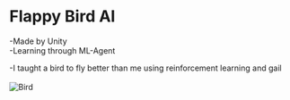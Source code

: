 # Flappy Bird AI

-Made by Unity<br>
-Learning through ML-Agent<br>

-I taught a bird to fly better than me using reinforcement learning and gail<br>
<br>![Bird](https://user-images.githubusercontent.com/87944585/212399961-f3559cc3-c0a2-4552-8975-edba796ebe3a.gif)
